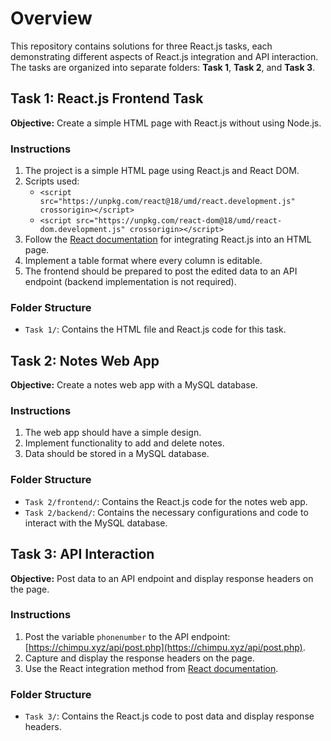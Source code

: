 # Overview

This repository contains solutions for three React.js tasks, each demonstrating different aspects of React.js integration and API interaction. The tasks are organized into separate folders: **Task 1**, **Task 2**, and **Task 3**.

## Task 1: React.js Frontend Task

**Objective:** Create a simple HTML page with React.js without using Node.js.

### Instructions

1. The project is a simple HTML page using React.js and React DOM.
2. Scripts used:
   - `<script src="https://unpkg.com/react@18/umd/react.development.js" crossorigin></script>`
   - `<script src="https://unpkg.com/react-dom@18/umd/react-dom.development.js" crossorigin></script>`
3. Follow the [React documentation](https://reactjs.org/docs/add-react-to-a-website.html) for integrating React.js into an HTML page.
4. Implement a table format where every column is editable.
5. The frontend should be prepared to post the edited data to an API endpoint (backend implementation is not required).

### Folder Structure

- `Task 1/`: Contains the HTML file and React.js code for this task.

## Task 2: Notes Web App

**Objective:** Create a notes web app with a MySQL database.

### Instructions

1. The web app should have a simple design.
2. Implement functionality to add and delete notes.
3. Data should be stored in a MySQL database.

### Folder Structure

- `Task 2/frontend/`: Contains the React.js code for the notes web app.
- `Task 2/backend/`: Contains the necessary configurations and code to interact with the MySQL database.

## Task 3: API Interaction

**Objective:** Post data to an API endpoint and display response headers on the page.

### Instructions

1. Post the variable `phonenumber` to the API endpoint: [https://chimpu.xyz/api/post.php](https://chimpu.xyz/api/post.php).
2. Capture and display the response headers on the page.
3. Use the React integration method from [React documentation](https://reactjs.org/docs/add-react-to-a-website.html).

### Folder Structure

- `Task 3/`: Contains the React.js code to post data and display response headers.
